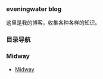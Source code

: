 
### eveningwater blog

这里是我的博客，收集各种各样的知识。


### 目录导航

### Midway
+ [Midway](/codes/midway/Midway.md)